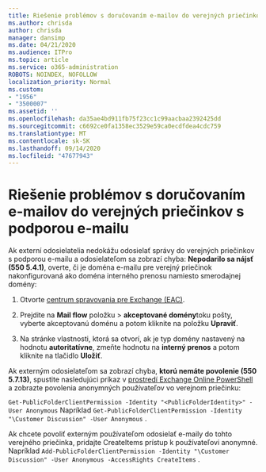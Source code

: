 ```yaml
---
title: Riešenie problémov s doručovaním e-mailov do verejných priečinkov s podporou e-mailu
ms.author: chrisda
author: chrisda
manager: dansimp
ms.date: 04/21/2020
ms.audience: ITPro
ms.topic: article
ms.service: o365-administration
ROBOTS: NOINDEX, NOFOLLOW
localization_priority: Normal
ms.custom:
- "1956"
- "3500007"
ms.assetid: ''
ms.openlocfilehash: da35ae4bd911fb75f23cc1c99aacbaa2392425dd
ms.sourcegitcommit: c6692ce0fa1358ec3529e59ca0ecdfdea4cdc759
ms.translationtype: MT
ms.contentlocale: sk-SK
ms.lasthandoff: 09/14/2020
ms.locfileid: "47677943"
---
```

# <a name="fix-email-delivery-issues-to-mail-enabled-public-folders"></a>Riešenie problémov s doručovaním e-mailov do verejných priečinkov s podporou e-mailu

Ak externí odosielatelia nedokážu odosielať správy do verejných priečinkov s podporou e-mailu a odosielateľom sa zobrazí chyba: **Nepodarilo sa nájsť (550 5.4.1)**, overte, či je doména e-mailu pre verejný priečinok nakonfigurovaná ako doména interného prenosu namiesto smerodajnej domény:

1. Otvorte [centrum spravovania pre Exchange (EAC)](https://docs.microsoft.com/Exchange/exchange-admin-center).

2. Prejdite na **Mail flow** položku \> **akceptované domény**toku pošty, vyberte akceptovanú doménu a potom kliknite na položku **Upraviť**.

3. Na stránke vlastnosti, ktorá sa otvorí, ak je typ domény nastavený na hodnotu **autoritatívne**, zmeňte hodnotu na **interný prenos** a potom kliknite na tlačidlo **Uložiť**.

Ak externým odosielateľom sa zobrazí chyba, **ktorú nemáte povolenie (550 5.7.13)**, spustite nasledujúci príkaz v [prostredí Exchange Online PowerShell](https://docs.microsoft.com/powershell/exchange/exchange-online/connect-to-exchange-online-powershell/connect-to-exchange-online-powershell) a zobrazte povolenia anonymných používateľov vo verejnom priečinku:

`Get-PublicFolderClientPermission -Identity "<PublicFolderIdentity>" -User Anonymous` Napríklad `Get-PublicFolderClientPermission -Identity "\Customer Discussion" -User Anonymous` .

Ak chcete povoliť externým používateľom odosielať e-maily do tohto verejného priečinka, pridajte CreateItems prístup k používateľovi anonymné. Napríklad `Add-PublicFolderClientPermission -Identity "\Customer Discussion" -User Anonymous -AccessRights CreateItems` .
